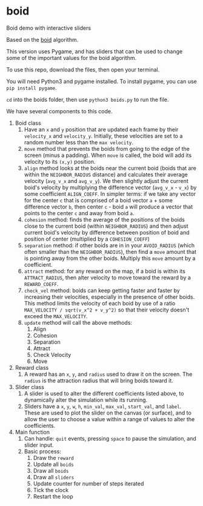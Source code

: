 # boid
Boid demo with interactive sliders

Based on the [boid](https://people.ece.cornell.edu/land/courses/ece4760/labs/s2021/Boids/Boids.html#:~:text=Boids%20is%20an%20artificial%20life,very%20simple%20set%20of%20rules.) algorithm.

This version uses Pygame, and has sliders that can be used to change some of the important values for the boid algorithm.

To use this repo, download the files, then open your terminal.

You will need Python3 and pygame installed. To install pygame, you can use `pip install pygame`.

`cd` into the boids folder, then use `python3 boids.py` to run the file.

We have several components to this code.

1. Boid class
   1. Have an `x` and `y` position that are updated each frame by their `velocity_x` and `velocity_y`. Initially, these velocities are set to a random number less than the `max velocity`.
   2. `move` method that prevents the boids from going to the edge of the screen (minus a padding). When `move` is called, the boid will add its velocity to its `(x,y)` position.
   3. `align` method looks at the boids near the current boid (boids that are within the `NEIGHBOR_RADIUS` distance) and calculates their average velocity (`avg_v_x` and `avg_v_y`). We then slightly adjust the current boid's velocity by multiplying the difference vector (`avg_v_x` - `v_x`) by some coefficient `ALIGN_COEFF`. In simpler terms: if we take any vector for the center `c` that is comprised of a boid vector `a` + some difference vector `b`, then center `c` - boid `a` will produce a vector that points to the center `c` and away from boid `a`.
   4. `cohesion` method: finds the average of the positions of the boids close to the current boid (within `NEIGHBOR_RADIUS`) and then adjust current boid's velocity by difference between position of boid and position of center (multiplied by a `COHESION_COEFF`)
   5. `separation` method: if other boids are in in your `AVOID_RADIUS` (which often smaller than the `NEIGHBOR_RADIUS`), then find a `move` amount that is pointing away from the other boids. Multiply this `move` amount by a coefficient.
   6. `attract` method: for any reward on the map, if a boid is within its `ATTRACT_RADIUS`, then alter velocity to move toward the reward by a `REWARD_COEFF`.
   7. `check_vel` method: boids can keep getting faster and faster by increasing their velocities, especially in the presence of other boids. This method limits the velocity of each boid by use of a ratio `MAX_VELOCITY / sqrt(v_x^2 + v_y^2)` so that their velocity doesn't exceed the `MAX_VELOCITY`.
   8. `update` method will call the above methods:
      1. Align
      2. Cohesion
      3. Separation
      4. Attract
      5. Check Velocity
      6. Move
2. Reward class
   1. A reward has an `x`, `y`, and `radius` used to draw it on the screen. The `radius` is the attraction radius that will bring boids toward it.
3. Slider class
   1. A slider is used to alter the different coefficients listed above, to dynamically alter the simulation while its running.
   2. Sliders have a `x`, `y`, `w`, `h`, `min_val`, `max_val`, `start_val`, and `label`. These are used to plot the slider on the canvas (or surface), and to allow the user to choose a value within a range of values to alter the coefficients.
4. Main function
   1. Can handle: `quit` events, pressing `space` to pause the simulation, and slider input.
   2. Basic process:
      1. Draw the `reward`
      2. Update all `boids`
      3. Draw all `boids`
      4. Draw all `sliders`
      5. Update counter for number of steps iterated
      6. Tick the clock
      7. Restart the loop